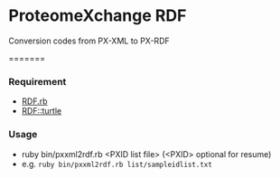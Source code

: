 # ProteomeXchange RDF
Conversion codes from PX-XML to PX-RDF

=======

### Requirement
* [RDF.rb](https://github.com/ruby-rdf/rdf)
* [RDF::turtle](https://github.com/ruby-rdf/rdf-turtle)
 
### Usage
* ruby bin/pxxml2rdf.rb \<PXID list file\> (\<PXID\> optional for resume)
* e.g.
`ruby bin/pxxml2rdf.rb list/sampleidlist.txt`
